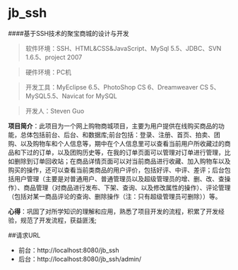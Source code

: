 # jb_ssh
####基于SSH技术的聚宝商城的设计与开发

>软件环境：SSH、HTML&CSS&JavaScript、MySql 5.5、JDBC、SVN 1.6.5、project 2007

>硬件环境：PC机

>开发工具：MyEclipse 6.5、PhotoShop CS 6、Dreamweaver CS 5、MySQL5.5、Navicat for MySQL

>开发人：Steven Guo

**项目简介**：此项目为一个网上购物商城项目，主要为用户提供在线购买商品的功能，总体包括前台、后台、和数据库;前台包括：登录、注册、首页、拍卖、团购、以及购物车和个人信息等，期中在个人信息里可以查看当前用户所收藏过的商品和下过的订单，以及团购历史等，在我的订单页面可以管理对订单进行管理，比如删除到订单回收站；在商品详情页面可以对当前商品进行收藏、加入购物车以及购买的操作，还可以查看当前类商品的用户评价，包括好评、中评、差评；后台包括用户管理（主要是对普通用户、普通管理员以及超级管理员的增、删、改、查操作）、商品管理（对商品进行发布、下架、查询、以及修改属性的操作）、评论管理（包括对某一商品评论的查询、删除操作（注：只有超级管理员可删除））等。

**心得**：巩固了对所学知识的理解和应用，熟悉了项目开发的流程，积累了开发经验，规范了开发流程，获益匪浅;

##请求URL
- 前台：http://localhost:8080/jb_ssh
- 后台：http://localhost:8080/jb_ssh/admin/


